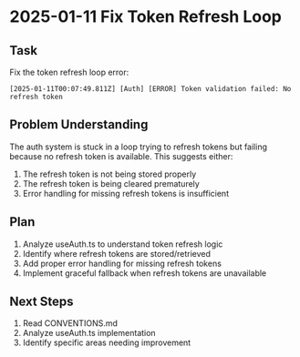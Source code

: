 # 2025-01-11 Fix Token Refresh Loop

## Task
Fix the token refresh loop error:
```
[2025-01-11T00:07:49.811Z] [Auth] [ERROR] Token validation failed: No refresh token
```

## Problem Understanding
The auth system is stuck in a loop trying to refresh tokens but failing because no refresh token is available. This suggests either:
1. The refresh token is not being stored properly
2. The refresh token is being cleared prematurely
3. Error handling for missing refresh tokens is insufficient

## Plan
1. Analyze useAuth.ts to understand token refresh logic
2. Identify where refresh tokens are stored/retrieved
3. Add proper error handling for missing refresh tokens
4. Implement graceful fallback when refresh tokens are unavailable

## Next Steps
1. Read CONVENTIONS.md
2. Analyze useAuth.ts implementation
3. Identify specific areas needing improvement
